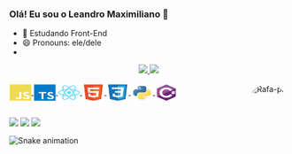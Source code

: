 ### Olá! Eu sou o Leandro Maximiliano 👋

- 🌱 Estudando Front-End
- 😄 Pronouns: ele/dele
- 
<div align="center">
  <a href="https://github.com/maxpach">
  <img height="180em" src="https://github-readme-stats.vercel.app/api?username=maxpach&show_icons=true&theme=dark&include_all_commits=true&count_private=true"/>
  <img height="180em" src="https://github-readme-stats.vercel.app/api/top-langs/?username=maxpach&layout=compact&langs_count=7&theme=dark"/>
</div>

<div style="display: inline_block"><br>
  <img align="center" alt="max-Js" height="30" width="40" src="https://raw.githubusercontent.com/devicons/devicon/master/icons/javascript/javascript-plain.svg">
  <img align="center" alt="max-Ts" height="30" width="40" src="https://raw.githubusercontent.com/devicons/devicon/master/icons/typescript/typescript-plain.svg">
  <img align="center" alt="max-React" height="30" width="40" src="https://raw.githubusercontent.com/devicons/devicon/master/icons/react/react-original.svg">
  <img align="center" alt="max-HTML" height="30" width="40" src="https://raw.githubusercontent.com/devicons/devicon/master/icons/html5/html5-original.svg">
  <img align="center" alt="max-CSS" height="30" width="40" src="https://raw.githubusercontent.com/devicons/devicon/master/icons/css3/css3-original.svg">
  <img align="center" alt="max-Python" height="30" width="40" src="https://raw.githubusercontent.com/devicons/devicon/master/icons/python/python-original.svg">
  <img align="center" alt="max-Csharp" height="30" width="40" src="https://raw.githubusercontent.com/devicons/devicon/master/icons/csharp/csharp-original.svg">
  <img align="right" alt="Rafa-pic" height="150" style="border-radius:50px;" src="https://camo.githubusercontent.com/4c8d92806e3c2322a2c390ffa0019c1d6f78a4d82108aa6946863ae362a763c8/68747470733a2f2f69322e77702e636f6d2f616c6c68746163636573732e696e666f2f77702d636f6e74656e742f75706c6f6164732f323031382f30332f70726f6772616d6d696e672e6769663f6669743d313238312532433731362673736c3d31">
</div>
  
   ##
 
<div> 
  <a href="https://instagram.com/maximiliano_br" target="_blank"><img src="https://img.shields.io/badge/-Instagram-%23E4405F?style=for-the-badge&logo=instagram&logoColor=white" target="_blank"></a>
  <a href = "mailto:leandromsca@hotmail.com"><img src="https://img.shields.io/badge/-Gmail-%23333?style=for-the-badge&logo=gmail&logoColor=white" target="_blank"></a>
  <a href="https://www.linkedin.com/in/maximiliano-br/" target="_blank"><img src="https://img.shields.io/badge/-LinkedIn-%230077B5?style=for-the-badge&logo=linkedin&logoColor=white" target="_blank"></a>
  
   ![Snake animation](https://github.com/Maxpach)
 
</div>
